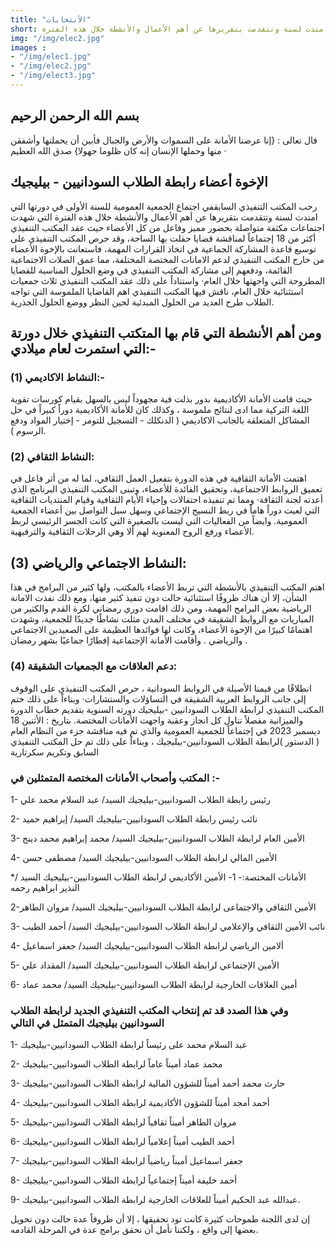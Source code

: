 ```yaml
---
title: "الأنتخابات"
short: رحب المكتب التنفيذي السابقفي اجتماع الجمعية العمومية للسنة الأولى في دورتها التي امتدت لسنة وتتقدمت بتقريرها عن أهم الأعمال والأنشطة خلال هذه الفترة ....
img: "/img/elec2.jpg"
images :
- "/img/elec1.jpg"
- "/img/elec2.jpg"
- "/img/elect3.jpg"
---
```


## بسم الله الرحمن الرحيم


قال تعالى : {إنا عرضنا الأمانة على السموات والأرض والجبال فأبين أن يحملنها وأشفقن منها وحملها الإنسان إنه كان ظلوما جهولا} صدق الله العظيم ·

## الإخوة أعضاء رابطة الطلاب السودانيين - بيليجيك

رحب المكتب التنفيذي السابقفي اجتماع الجمعية العمومية للسنة الأولى في دورتها التي امتدت لسنة وتتقدمت بتقريرها عن أهم الأعمال والأنشطة خلال هذه الفترة التي شهدت اجتماعات مكثفة متواصلة بحضور مميز وفاعل من كل الأعضاء حيث عقد المكتب التنفيذي أكثر من 18 إجتماعاً لمناقشة قضايا حفلت بها الساحة، وقد حرص المكتب التنفيذي على توسيع قاعدة المشاركة الجماعية في اتخاذ القرارات المهمة، فاستعانت بالإخوة الأعضاء من خارج المكتب التنفيذي لدعم الامانات المختصة المختلفة، مما عمق الصلات الاجتماعية القائمة، ودفعهم إلى مشاركة المكتب التنفيذي في وضع الحلول المناسبة للقضايا المطروحة التي واجهتها خلال العام·
واستناداً على ذلك عقد المكتب التنفيذي ثلاث جمعيات استثنائية خلال العام، ناقش فيها المكتب التنفيذي اهم القاضايا الملموسة التي تواجه الطلاب طرح العديد من الحلول المبدئية لحين النظر ووضع الحلول الجذرية.

## ومن أهم الأنشطة التي قام بها المتكتب التنفيذي خلال دورتة التي استمرت لعام ميلادي:-



### (1) النشاط الاكاديمي:-



حيث قامت الأمانة الأكاديمية بدور بذلت فية مجهوداً ليس بالسهل بقيام كورسات تقوية اللغة التركية مما ادى لنتائج ملموسة ، وكذلك كان للأمانة الأكاديمية دوراً كبيراً في حل المشاكل المتعلقة بالجانب الاكاديمي ( الدنكلك - التسجيل للتومر - إختيار المواد ودفع الرسوم ).

### (2) النشاط الثقافي:

اهتمت الأمانة الثقافية في هذه الدورة بتفعيل العمل الثقافي، لما له من أثر فاعل في تعميق الروابط الاجتماعية، وتحقيق الفائدة للأعضاء، وتبنى المكتب التنفيذي البرنامج الذي أعدته لجنة الثقافة·
ومما تم تنفيذه احتفالات وإحياء الأيام الثقافية وقيام المنتديات الثقافية التي لعبت دوراً هاماً في ربط النسيج الإجتماعي وسهل سبل التواصل بين أعضاء الجمعية العمومية.
وايضاً من الفعاليات التي ليست بالصغيرة التي كانت الجسر الرئيسي لربط الأعضاء ورفع الروح المعنوية لهم ألا وهي الرحلات الثقافية والترفيهية.

## (3) النشاط الاجتماعي والرياضي:

اهتم المكتب التنفيذي بالأنشطة التي تربط الأعضاء بالمكتب، ولها كثير من البرامج في هذا الشأن، إلا أن هناك ظروفًا استثنائية حالت دون تنفيذ كثير منها، ومع ذلك نفذت الامانة الرياضية بعض البرامج المهمة، ومن ذلك اقامت دوري رمضاني لكرة القدم والكثير من المباريات مع الروابط الشقيقة في مختلف المدن مثلت نشاطًا جديدًا للجمعية، وشهدت اهتمامًا كبيرًا من الإخوة الأعضاء، وكانت لها فوائدها العظيمة على الصعيدين الاجتماعي والرياضي .
وأقامت الأمانة الإجتماعية إفطارًا جماعيًا بشهر رمضان .


### (4) دعم العلاقات مع الجمعيات الشقيقة:


انطلاقًا من قيمنا الأصيلة في الروابط السودانية ، حرص المكتب التنفيذي على الوقوف إلى جانب الروابط العربية الشقيقة في التساؤلات والستشارات·
وبناءاً على ذلك ختم المكتب التنفيذي لرابطة الطلاب السودانيين -بيليجيك دورته السنوية بتقديم خطاب الدورة والميزانية مفصلاً تناول كل انجاز وعقبة واجهت الأمانات المختصة.
بتاريخ : الأثنين 18 ديسمبر 2023
في إجتماعاً للجمعية العمومية والذي تم فيه مناقشة جزء من النظام العام ( الدستور )لرابطة الطلاب السودانيين-بيليجيك ، وبناءاً على ذلك تم حل المكتب التنفيذي السابق وتكريم سكرتارية 

### المكتب وأصحاب الأمانات المختصة المتمثلين في :-

1- رئيس رابطة الطلاب السودانيين-بيليجيك
السيد/ عبد السلام محمد علي


2- نائب رئيس رابطة الطلاب السودانيين-بيليجيك
السيد/ إبراهيم حميد


3- الأمين العام لرابطة الطلاب السودانيين-بيليجيك
السيد/ محمد إبراهيم محمد دينج

4- الأمين المالي لرابطة الطلاب السودانيين-بيليجيك
السيد/ مصطفى حسن 

*الأمانات المختصة:-
1- الأمين الأكاديمي لرابطة الطلاب السودانيين-بيليجيك
السيد / النذير ابراهيم رحمه 

2-الأمين الثقافي والاجتماعى لرابطة الطلاب السودانيين-بيليجيك
السيد/ مروان الطاهر 

3- نائب الأمين الثقافي والإعلامي لرابطة الطلاب السودانيين-بيليجيك
السيد/ أحمد الطيب

4- ألامين الرياضي لرابطة الطلاب السودانيين-بيليجيك
السيد/ جعفر اسماعيل

5- الأمين الإجتماعي لرابطة الطلاب السودانيين-بيليجيك
السيد/ المقداد علي 

6- أمين العلاقات الخارجية لرابطة الطلاب السودانيين-بيليجيك
السيد/ محمد عماد

### وفي هذا الصدد قد تم إنتخاب المكتب التنفيذي الجديد لرابطة الطلاب السودانيين بيليجيك المتمثل في التالي


1- عبد السلام محمد على رئيساً لرابطة الطلاب السودانيين-بيليجيك

2- محمد عماد أميناً عاماً لرابطة الطلاب السودانيين-بيليجيك

3- حارث محمد أحمد أميناً للشؤون المالية لرابطة الطلاب السودانيين-بيليجيك

4- أحمد أمجد أميناً للشؤون الأكاديمية لرابطة الطلاب السودانيين-بيليجيك

5- مروان الطاهر أميناً ثقافياً لرابطة الطلاب السودانيين-بيليجيك

6- أحمد الطيب أميناً إعلامياً لرابطة الطلاب السودانيين-بيليجيك

7- جعفر اسماعيل أميناً رياضياً لرابطة الطلاب السودانيين-بيليجيك

8- أحمد خليفة أميناً إجتماعياً لرابطة الطلاب السودانيين-بيليجيك

9- عبدالله عبد الحكيم أميناً للعلاقات الخارجية لرابطة الطلاب السودانيين-بيليجيك.


 إن لدى اللجنة طموحات كثيرة كانت تود تحقيقها ، إلا أن ظروفاً عدة حالت دون تحويل بعضها إلى واقع ، ولكننا نأمل أن نحقق برامج عدة في المرحلة القادمه. 
<!-- ، بمشاركتكم أيها الإخوة الأفاضل، فنحن نشكر لكم وقفتكم الصلبة مما أعاننا على تجاوز اكبر العقبات التي واجهتنا خلال هذه الدورة.
ختامًا نأمل أن نكون قد استطعنا تحقيق بعض طموحاتكم، ونتمنى أن تهدونا أخطاءنا حتى نصلح المسار ونتجاوز مواطن الإخفاق، فلنتواصى جميعًا بالخير، وندعو الله مخلصين أن يوفقنا إلى ما فيه الخير والصواب، ودمتم أبدًا(حمالين للشيل)· والسلام عليكم ورحمة الله وبركات -->
